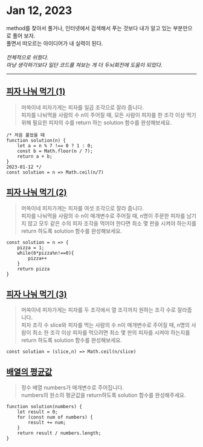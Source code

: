 # Jan 12, 2023 

method를 찾아서 풀거나, 인터넷에서 검색해서 푸는 것보다 내가 알고 있는 부분만으로 풀어 보자.<br>풀면서 떠오르는 아이디어가 내 실력이 된다.<br><br>
*전체적으로 쉬웠다.<br>마냥 생각하기보다 일단 코드를 쳐보는 게 더 두뇌회전에 도움이 되었다.*
    
* * *

## [피자 나눠 먹기 (1)](https://school.programmers.co.kr/learn/courses/30/lessons/120814)
>머쓱이네 피자가게는 피자를 일곱 조각으로 잘라 줍니다.<br> 피자를 나눠먹을 사람의 수 n이 주어질 때, 모든 사람이 피자를 한 조각 이상 먹기 위해 필요한 피자의 수를 return 하는 solution 함수를 완성해보세요.

    /* 처음 풀었을 때
    function solution(n) {
        let a = n % 7 !== 0 ? 1 : 0;
        const b = Math.floor(n / 7);
        return a + b;
    } 
    2023-01-12 */
    const solution = n => Math.ceil(n/7)
## [피자 나눠 먹기 (2)](https://school.programmers.co.kr/learn/courses/30/lessons/120815)
>머쓱이네 피자가게는 피자를 여섯 조각으로 잘라 줍니다.<br>피자를 나눠먹을 사람의 수 n이 매개변수로 주어질 때, n명이 주문한 피자를 남기지 않고 모두 같은 수의 피자 조각을 먹어야 한다면 최소 몇 판을 시켜야 하는지를 return 하도록 solution 함수를 완성해보세요.

    const solution = n => {
        pizza = 1;
        while(6*pizza%n!==0){
            pizza++
        }
        return pizza
    }
## [피자 나눠 먹기 (3)](https://school.programmers.co.kr/learn/courses/30/lessons/120816)
>머쓱이네 피자가게는 피자를 두 조각에서 열 조각까지 원하는 조각 수로 잘라줍니다.<br>피자 조각 수 slice와 피자를 먹는 사람의 수 n이 매개변수로 주어질 때, n명의 사람이 최소 한 조각 이상 피자를 먹으려면 최소 몇 판의 피자를 시켜야 하는지를 return 하도록 solution 함수를 완성해보세요.

    const solution = (slice,n) => Math.ceil(n/slice)

## [배열의 평균값](https://school.programmers.co.kr/learn/courses/30/lessons/120817)
>정수 배열 numbers가 매개변수로 주어집니다.<br> numbers의 원소의 평균값을 return하도록 solution 함수를 완성해주세요.

    function solution(numbers) {
        let result = 0;
        for (const num of numbers) {
            result += num;
        }
        return result / numbers.length;
    }